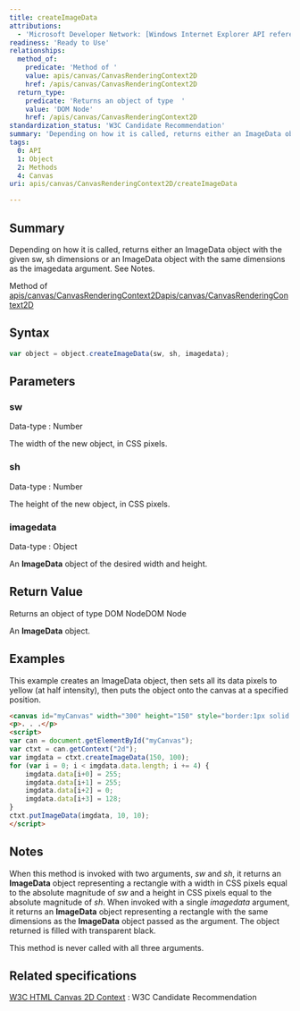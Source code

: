 ```yaml
---
title: createImageData
attributions:
  - 'Microsoft Developer Network: [Windows Internet Explorer API reference Article](http://msdn.microsoft.com/en-us/library/ie/hh828809%28v=vs.85%29.aspx)'
readiness: 'Ready to Use'
relationships:
  method_of:
    predicate: 'Method of '
    value: apis/canvas/CanvasRenderingContext2D
    href: /apis/canvas/CanvasRenderingContext2D
  return_type:
    predicate: 'Returns an object of type  '
    value: 'DOM Node'
    href: /apis/canvas/CanvasRenderingContext2D
standardization_status: 'W3C Candidate Recommendation'
summary: 'Depending on how it is called, returns either an ImageData object with the given sw, sh dimensions or an ImageData object with the same dimensions as the imagedata argument. See Notes.'
tags:
  0: API
  1: Object
  2: Methods
  4: Canvas
uri: apis/canvas/CanvasRenderingContext2D/createImageData

---
```

## <span>Summary</span>

Depending on how it is called, returns either an ImageData object with the given sw, sh dimensions or an ImageData object with the same dimensions as the imagedata argument. See Notes.

Method of [apis/canvas/CanvasRenderingContext2D](/apis/canvas/CanvasRenderingContext2D)[apis/canvas/CanvasRenderingContext2D](/apis/canvas/CanvasRenderingContext2D)

## <span>Syntax</span>

``` js
var object = object.createImageData(sw, sh, imagedata);
```

## <span>Parameters</span>

### <span>sw</span>

 Data-type
:   Number

 The width of the new object, in CSS pixels.

### <span>sh</span>

 Data-type
:   Number

 The height of the new object, in CSS pixels.

### <span>imagedata</span>

 Data-type
:   Object

 An **ImageData** object of the desired width and height.

## <span>Return Value</span>

Returns an object of type DOM NodeDOM Node

An **ImageData** object.

## <span>Examples</span>

This example creates an ImageData object, then sets all its data pixels to yellow (at half intensity), then puts the object onto the canvas at a specified position.

``` html
<canvas id="myCanvas" width="300" height="150" style="border:1px solid blue;"></canvas>
<p>. . .</p>
<script>
var can = document.getElementById("myCanvas");
var ctxt = can.getContext("2d");
var imgdata = ctxt.createImageData(150, 100);
for (var i = 0; i < imgdata.data.length; i += 4) {
    imgdata.data[i+0] = 255;
    imgdata.data[i+1] = 255;
    imgdata.data[i+2] = 0;
    imgdata.data[i+3] = 128;
}
ctxt.putImageData(imgdata, 10, 10);
</script>
```

## <span>Notes</span>

When this method is invoked with two arguments, *sw* and *sh*, it returns an **ImageData** object representing a rectangle with a width in CSS pixels equal to the absolute magnitude of *sw* and a height in CSS pixels equal to the absolute magnitude of *sh*. When invoked with a single *imagedata* argument, it returns an **ImageData** object representing a rectangle with the same dimensions as the **ImageData** object passed as the argument. The object returned is filled with transparent black.

This method is never called with all three arguments.

## <span>Related specifications</span>

[W3C HTML Canvas 2D Context](http://www.w3.org/TR/2dcontext/)
:   W3C Candidate Recommendation
